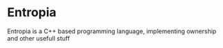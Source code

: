 # Entropia
Entropia is a C++ based programming language, implementing ownership and other usefull stuff
